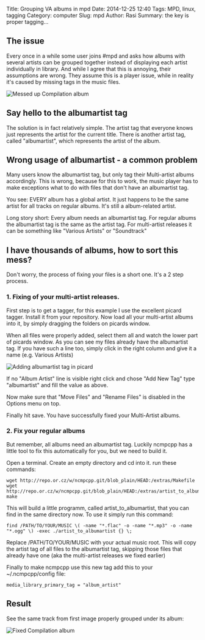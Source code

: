 Title: Grouping VA albums in mpd
Date: 2014-12-25 12:40
Tags: MPD, linux, tagging
Category: computer
Slug: mpd
Author: Rasi
Summary: the key is proper tagging...

## The issue

Every once in a while some user joins #mpd and asks how albums with
several artists can be grouped together instead of displaying each artist
individually in library.
And while I agree that this is annoying, their assumptions are wrong.
They assume this is a player issue, while in reality it's caused by missing
tags in the music files.

![Messed up Compilation album](/images/missing_tags1.jpg)

## Say hello to the albumartist tag

The solution is in fact relatively simple. The artist tag that everyone knows
just represents the artist for the current title.
There is another artist tag, called "albumartist", which represents the artist
of the album.

## Wrong usage of albumartist - a common problem

Many users know the albumartist tag, but only tag their Multi-artist albums
accordingly. This is wrong, because for this to work, the music player has to
make exceptions what to do with files that don't have an albumartist tag.

You see: EVERY album has a global artist. It just happens to be the same artist
for all tracks on regular albums. It's still a album-related artist.

Long story short: Every album needs an albumartist tag. For regular albums
the albumartist tag is the same as the artist tag.
For multi-artist releases it can be something like "Various Artists" or "Soundtrack"

## I have thousands of albums, how to sort this mess?

Don't worry, the process of fixing your files is a short one. It's a 2 step
process.

### 1. Fixing of your multi-artist releases.

First step is to get a tagger, for this example I use the excellent picard tagger.
Install it from your repository.
Now load all your multi-artist albums into it, by simply dragging the folders
on picards window.

When all files were properly added, select them all and watch the lower part
of picards window.
As you can see my files already have the albumartist tag. If you have such a line
too, simply click in the right column and give it a name (e.g. Various Artists)

![Adding albumartist tag in picard](/images/picard.jpg)

If no "Album Artist" line is visible right click and chose "Add New Tag"
type "albumartist" and fill the value as above.

Now make sure that "Move Files" and "Rename Files" is disabled in the Options
menu on top.

Finally hit save. You have successfully fixed your Multi-Artist albums.

### 2. Fix your regular albums

But remember, all albums need an albumartist tag. Luckily ncmpcpp has a little
tool to fix this automatically for you, but we need to build it.

Open a terminal.
Create an empty directory and cd into it.
run these commands:

    wget http://repo.or.cz/w/ncmpcpp.git/blob_plain/HEAD:/extras/Makefile
    wget http://repo.or.cz/w/ncmpcpp.git/blob_plain/HEAD:/extras/artist_to_albumartist.cpp
    make

This will build a little programm, called artist_to_albumartist, that you can find
in the same directory now. To use it simply run this command:

    find /PATH/TO/YOUR/MUSIC \( -name "*.flac" -o -name "*.mp3" -o -name "*.ogg" \) -exec ./artist_to_albumartist {} \;

Replace /PATH/TO/YOUR/MUSIC with your actual music root.
This will copy the artist tag of all files to the albumartist tag, skipping those files
that already have one (aka the multi-artist releases we fixed earlier)

Finally to make ncmpcpp use this new tag add this to your ~/.ncmpcpp/config file:

    media_library_primary_tag = "album_artist"

## Result

See the same track from first image properly grouped under its album:

![Fixed Compilation album](/images/fixed_tags.jpg)
